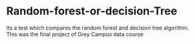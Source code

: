# Random-forest-or-decision-Tree
Its a test which compares the random forest and decision tree algorithm. This was the final project of Grey Campus data course
